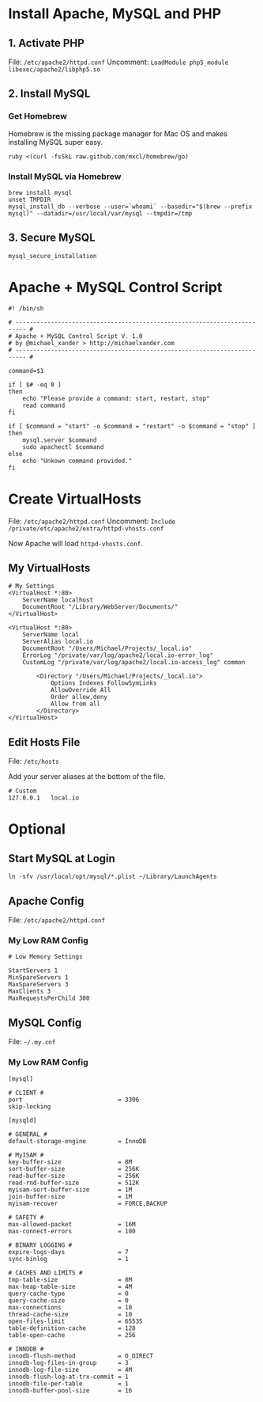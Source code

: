 # Install Apache, MySQL and PHP

## 1. Activate PHP

File: `/etc/apache2/httpd.conf`
Uncomment: `LoadModule php5_module libexec/apache2/libphp5.so`

## 2. Install MySQL

### Get Homebrew

Homebrew is the missing package manager for Mac OS and makes installing MySQL super easy.

```
ruby <(curl -fsSkL raw.github.com/mxcl/homebrew/go)
```

### Install MySQL via Homebrew

```
brew install mysql
unset TMPDIR
mysql_install_db --verbose --user=`whoami` --basedir="$(brew --prefix mysql)" --datadir=/usr/local/var/mysql --tmpdir=/tmp
```

## 3. Secure MySQL

```
mysql_secure_installation
```


# Apache + MySQL Control Script

```
#! /bin/sh

# ------------------------------------------------------------------------- #
# Apache + MySQL Control Script V. 1.0
# by @michael_xander > http://michaelxander.com
# ------------------------------------------------------------------------- #

command=$1

if [ $# -eq 0 ]
then
    echo "Please provide a command: start, restart, stop"
    read command
fi

if [ $command = "start" -o $command = "restart" -o $command = "stop" ]
then
    mysql.server $command
    sudo apachectl $command
else
    echo "Unkown command provided."
fi
```


# Create VirtualHosts

File: `/etc/apache2/httpd.conf`
Uncomment: `Include /private/etc/apache2/extra/httpd-vhosts.conf`

Now Apache will load `httpd-vhosts.conf`.

## My VirtualHosts

```
# My Settings
<VirtualHost *:80>
    ServerName localhost
    DocumentRoot "/Library/WebServer/Documents/"
</VirtualHost>

<VirtualHost *:80>
    ServerName local
    ServerAlias local.io
    DocumentRoot "/Users/Michael/Projects/_local.io"
    ErrorLog "/private/var/log/apache2/local.io-error_log"
    CustomLog "/private/var/log/apache2/local.io-access_log" common

        <Directory "/Users/Michael/Projects/_local.io">
            Options Indexes FollowSymLinks
            AllowOverride All
            Order allow,deny
            Allow from all
        </Directory>
</VirtualHost>
```

## Edit Hosts File

File: `/etc/hosts`

Add your server aliases at the bottom of the file.

```
# Custom
127.0.0.1	local.io
```


# Optional

## Start MySQL at Login

```
ln -sfv /usr/local/opt/mysql/*.plist ~/Library/LaunchAgents
```

## Apache Config

File: `/etc/apache2/httpd.conf`

### My Low RAM Config

```
# Low Memory Settings

StartServers 1
MinSpareServers 1
MaxSpareServers 3
MaxClients 3
MaxRequestsPerChild 300
```

## MySQL Config

File: `~/.my.cnf`

### My Low RAM Config

```
[mysql]

# CLIENT #
port                           = 3306
skip-locking

[mysqld]

# GENERAL #
default-storage-engine         = InnoDB

# MyISAM #
key-buffer-size                = 8M
sort-buffer-size 			   = 256K
read-buffer-size 			   = 256K
read-rnd-buffer-size 		   = 512K
myisam-sort-buffer-size 	   = 1M
join-buffer-size 			   = 1M
myisam-recover                 = FORCE,BACKUP

# SAFETY #
max-allowed-packet             = 16M
max-connect-errors             = 100

# BINARY LOGGING #
expire-logs-days               = 7
sync-binlog                    = 1

# CACHES AND LIMITS #
tmp-table-size                 = 8M
max-heap-table-size            = 4M
query-cache-type               = 0
query-cache-size               = 0
max-connections                = 10
thread-cache-size              = 10
open-files-limit               = 65535
table-definition-cache         = 128
table-open-cache               = 256

# INNODB #
innodb-flush-method            = O_DIRECT
innodb-log-files-in-group      = 3
innodb-log-file-size           = 4M
innodb-flush-log-at-trx-commit = 1
innodb-file-per-table          = 1
innodb-buffer-pool-size        = 16
```